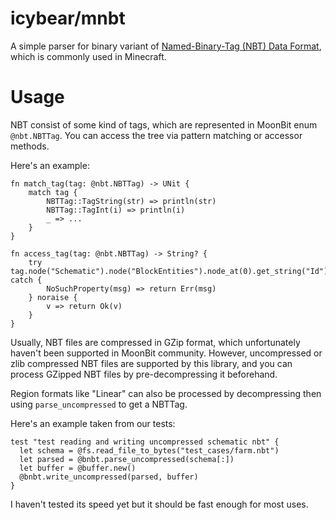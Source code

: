 # icybear/mnbt

A simple parser for binary variant of [Named-Binary-Tag (NBT) Data Format](https://minecraft.wiki/w/NBT_format), which is commonly used in Minecraft.

# Usage

NBT consist of some kind of tags, which are represented in MoonBit enum `@nbt.NBTTag`. You can access the tree via pattern matching or accessor methods.

Here's an example:

```MoonBit
fn match_tag(tag: @nbt.NBTTag) -> UNit {
    match tag {
        NBTTag::TagString(str) => println(str)
        NBTTag::TagInt(i) => println(i)
        _ => ...
    }
}

fn access_tag(tag: @nbt.NBTTag) -> String? {
    try tag.node("Schematic").node("BlockEntities").node_at(0).get_string("Id") catch {
        NoSuchProperty(msg) => return Err(msg)
    } noraise {
        v => return Ok(v)
    }
}
```

Usually, NBT files are compressed in GZip format, which unfortunately haven't been supported in MoonBit community. However, uncompressed or zlib compressed NBT files are supported by this library, and you can process GZipped NBT files by pre-decompressing it beforehand.

Region formats like "Linear" can also be processed by decompressing then using `parse_uncompressed` to get a NBTTag.

Here's an example taken from our tests:
```MoonBit
test "test reading and writing uncompressed schematic nbt" {
  let schema = @fs.read_file_to_bytes("test_cases/farm.nbt")
  let parsed = @bnbt.parse_uncompressed(schema[:])
  let buffer = @buffer.new()
  @bnbt.write_uncompressed(parsed, buffer)
}
```

I haven't tested its speed yet but it should be fast enough for most uses.
